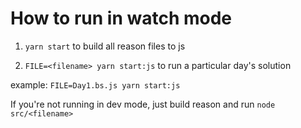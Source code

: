 # How to run in watch mode

1. `yarn start` to build all reason files to js

2. `FILE=<filename> yarn start:js` to run a particular day's solution

example: `FILE=Day1.bs.js yarn start:js`

If you're not running in dev mode, just build reason and run `node src/<filename>`

